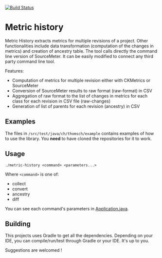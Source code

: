 [![Build Status](https://travis-ci.com/Thomsch/metric-history.svg?branch=master)](https://travis-ci.com/Thomsch/metric-history)
# Metric history
Metric History extracts metrics for multiple revisions of a project. Other functionalities include data transformation (computation of the changes in metrics) and creation of ancestry table.
The tool calls directly the command line version of SourceMeter. It can be easily modified to connect any third party command line tool.

Features:
* Computation of metrics for multiple revision either with CKMetrics or SourceMeter
* Conversion of SourceMeter results to raw format (raw-format) in CSV
* Aggregation of raw format to the list of changes in metrics for each class for each revision in CSV file (raw-changes)
* Generation of list of parents for each revision (ancestry) in CSV

## Examples
The files in `/src/test/java/ch/thomsch/example` contains examples of how to use the library. You **need** to have cloned the repositories for it to work.

## Usage
`./metric-history <command> <parameters...>`

Where `<command>` is one of:
* collect
* convert
* ancestry
* diff

You can see each command's parameters in [Application.java](https://github.com/Thomsch/metric-history/blob/master/src/main/java/ch/thomsch/Application.java).


## Building
This projects uses Gradle to get all the dependencies. Depending on your IDE, you can compile/run/test through Gradle or your IDE. It's up to you.

Suggestions are welcomed !
